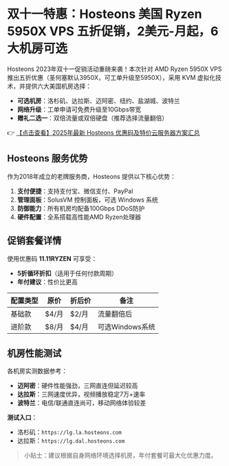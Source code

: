 # 双十一特惠：Hosteons 美国 Ryzen 5950X VPS 五折促销，2美元-月起，6大机房可选

Hosteons 2023年双十一促销活动重磅来袭！本次针对 AMD Ryzen 5950X VPS 推出五折优惠（圣何塞默认3950X，可工单升级至5950X），采用 KVM 虚拟化技术，并提供六大美国机房选择：

- **可选机房**：洛杉矶、达拉斯、迈阿密、纽约、盐湖城、波特兰
- **网络升级**：工单申请可免费升级至10Gbps带宽
- **赠礼二选一**：双倍流量或双倍硬盘（推荐选择流量翻倍）

👉 [【点击查看】2025年最新 Hosteons 优惠码及特价云服务器方案汇总](https://bit.ly/hosteons)

## Hosteons 服务优势

作为2018年成立的老牌服务商，Hosteons 提供以下核心优势：

1. **支付便捷**：支持支付宝、微信支付、PayPal
2. **管理面板**：SolusVM 控制面板，可选 Windows 系统
3. **防御能力**：所有机房均配备100Gbps DDoS防护
4. **硬件配置**：全系搭载高性能AMD Ryzen处理器

## 促销套餐详情

使用优惠码 **11.11RYZEN** 可享受：
- **5折循环折扣**（适用于任何付款周期）
- **年付建议**：性价比更高

| 配置类型 | 原价 | 折后价 | 备注 |
|---------|------|-------|------|
| 基础款 | $4/月 | $2/月 | 流量翻倍后 |
| 进阶款 | $8/月 | $4/月 | 可选Windows系统 |

## 机房性能测试

各机房实测数据参考：
- **迈阿密**：硬件性能强劲，三网直连但延迟较高
- **达拉斯**：三网速度优异，视频播放稳定7万+速率
- **波特兰**：电信/联通直连尚可，移动网络体验较差

**测试入口**：
- 洛杉矶：`https://lg.la.hosteons.com`
- 达拉斯：`https://lg.dal.hosteons.com`

> 小贴士：建议根据自身网络环境选择机房，年付套餐可最大化优惠力度。